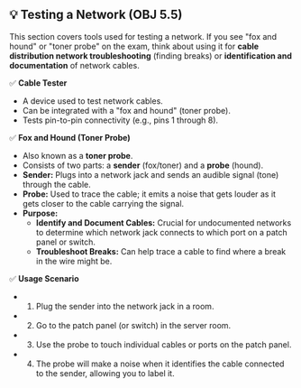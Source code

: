 ## 💡 Testing a Network (OBJ 5.5)

This section covers tools used for testing a network. If you see "fox and hound" or "toner probe" on the exam, think about using it for **cable distribution network troubleshooting** (finding breaks) or **identification and documentation** of network cables.

✅ **Cable Tester**
- A device used to test network cables.
- Can be integrated with a "fox and hound" (toner probe).
- Tests pin-to-pin connectivity (e.g., pins 1 through 8).

✅ **Fox and Hound (Toner Probe)**
- Also known as a **toner probe**.
- Consists of two parts: a **sender** (fox/toner) and a **probe** (hound).
- **Sender:** Plugs into a network jack and sends an audible signal (tone) through the cable.
- **Probe:** Used to trace the cable; it emits a noise that gets louder as it gets closer to the cable carrying the signal.
- **Purpose:**
  - **Identify and Document Cables:** Crucial for undocumented networks to determine which network jack connects to which port on a patch panel or switch.
  - **Troubleshoot Breaks:** Can help trace a cable to find where a break in the wire might be.

✅ **Usage Scenario**
- 1. Plug the sender into the network jack in a room.
- 2. Go to the patch panel (or switch) in the server room.
- 3. Use the probe to touch individual cables or ports on the patch panel.
- 4. The probe will make a noise when it identifies the cable connected to the sender, allowing you to label it.